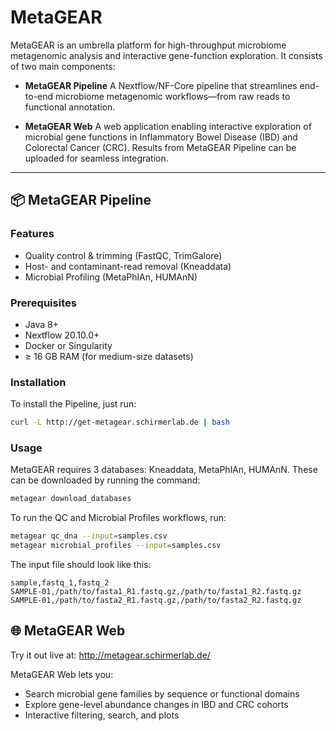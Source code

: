 # MetaGEAR

MetaGEAR is an umbrella platform for high-throughput microbiome metagenomic analysis and interactive gene-function exploration. It consists of two main components:

- **MetaGEAR Pipeline**
  A Nextflow/NF-Core pipeline that streamlines end-to-end microbiome metagenomic workflows—from raw reads to functional annotation.

- **MetaGEAR Web**
  A web application enabling interactive exploration of microbial gene functions in Inflammatory Bowel Disease (IBD) and Colorectal Cancer (CRC). Results from MetaGEAR Pipeline can be uploaded for seamless integration.

---

## 📦 MetaGEAR Pipeline

### Features

- Quality control & trimming (FastQC, TrimGalore)
- Host- and contaminant-read removal (Kneaddata)
- Microbial Profiling (MetaPhlAn, HUMAnN)

### Prerequisites

- Java 8+
- Nextflow 20.10.0+
- Docker or Singularity
- ≥ 16 GB RAM (for medium-size datasets)

### Installation

To install the Pipeline, just run:

```bash
curl -L http://get-metagear.schirmerlab.de | bash
```

### Usage

MetaGEAR requires 3 databases: Kneaddata, MetaPhlAn, HUMAnN. These can be downloaded by running the command:
```bash
metagear download_databases
```

To run the QC and Microbial Profiles workflows, run:
```bash
metagear qc_dna --input=samples.csv
metagear microbial_profiles --input=samples.csv
```

The input file should look like this:
```
sample,fastq_1,fastq_2
SAMPLE-01,/path/to/fasta1_R1.fastq.gz,/path/to/fasta1_R2.fastq.gz
SAMPLE-01,/path/to/fasta2_R1.fastq.gz,/path/to/fasta2_R2.fastq.gz
```

## 🌐 MetaGEAR Web

Try it out live at: http://metagear.schirmerlab.de/

MetaGEAR Web lets you:
- Search microbial gene families by sequence or functional domains
- Explore gene-level abundance changes in IBD and CRC cohorts
- Interactive filtering, search, and plots

